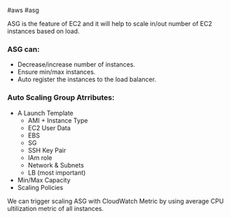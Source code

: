 #aws #asg 

ASG is the feature of EC2 and it will help to scale in/out number of EC2 instances based on load.

### ASG can:
- Decrease/increase number of instances.
- Ensure min/max instances.
- Auto register the instances to the load balancer.

### Auto Scaling Group Atrributes:
- A Launch Template
  - AMI + Instance Type
  - EC2 User Data
  - EBS
  - SG
  - SSH Key Pair
  - IAm role
  - Network & Subnets
  - LB (most important)
- Min/Max Capacity
- Scaling Policies

We can trigger scaling ASG with CloudWatch Metric by using average CPU ultilization metric of all instances.